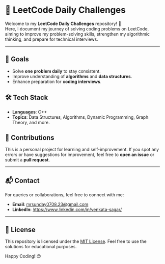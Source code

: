 # 📝 LeetCode Daily Challenges

Welcome to my **LeetCode Daily Challenges** repository! 🚀  
Here, I document my journey of solving coding problems on LeetCode, aiming to improve my problem-solving skills, strengthen my algorithmic thinking, and prepare for technical interviews.


---

## 🚀 Goals

- Solve **one problem daily** to stay consistent.
- Improve understanding of **algorithms** and **data structures**.
- Enhance preparation for **coding interviews**.


## 🛠️ Tech Stack

- **Languages**: C++
- **Topics**: Data Structures, Algorithms, Dynamic Programming, Graph Theory, and more.



## 🤝 Contributions

This is a personal project for learning and self-improvement. If you spot any errors or have suggestions for improvement, feel free to **open an issue** or submit a **pull request**. 

---

## 📬 Contact

For queries or collaborations, feel free to connect with me:
- **Email**: mrsunday0708.23@gmail.com
- **LinkedIn**: https://www.linkedin.com/in/venkata-sagar/


---

## 📜 License

This repository is licensed under the [MIT License](LICENSE). Feel free to use the solutions for educational purposes.



Happy Coding! 😊
